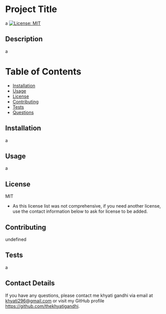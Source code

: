 
# Project Title 
a
[![License: MIT](https://img.shields.io/badge/License-MIT-yellow.svg)](https://opensource.org/licenses/MIT)

## Description
a

# Table of Contents 
* [Installation](#Installation)
* [Usage](#Usage)
* [License](#License)
* [Contributing](#Contributing)
* [Tests](#Tests)
* [Questions](#Contact-Details)
    
## Installation
a

## Usage
a

## License 
MIT
* As this license list was not comprehensive, if you need another license, use the contact information below to ask for license to be added. 

## Contributing 
undefined

## Tests
a

## Contact Details 
If you have any questions, please contact me khyati gandhi via email at khyati296@gmail.com or visit my GitHub profile https://github.com/thekhyatigandhi.
